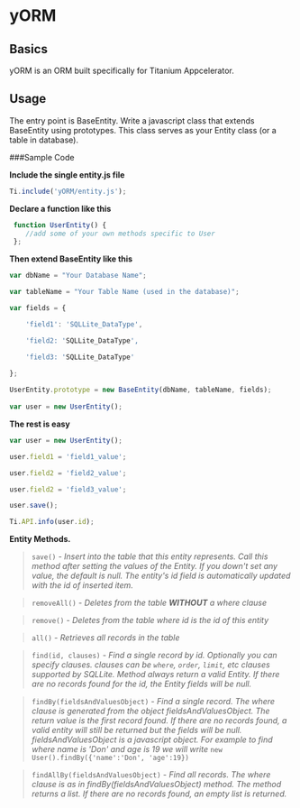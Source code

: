 yORM
=====

Basics
-------
yORM is an ORM built specifically for Titanium Appcelerator.

Usage
------
The entry point is BaseEntity. Write a javascript class that extends BaseEntity using prototypes. 
This class serves as your Entity class (or a table in database).

###Sample Code

**Include the single entity.js file**
```javascript
Ti.include('yORM/entity.js');
```

**Declare a function like this**
```javascript
 function UserEntity() {
 	//add some of your own methods specific to User
 };
```

**Then extend BaseEntity like this**
```javascript
var dbName = "Your Database Name";

var tableName = "Your Table Name (used in the database)";

var fields = {

	'field1': 'SQLLite_DataType',

	'field2: 'SQLLite_DataType',

	'field3: 'SQLLite_DataType'

};
 
UserEntity.prototype = new BaseEntity(dbName, tableName, fields);
 
var user = new UserEntity();
```

**The rest is easy**
```javascript
var user = new UserEntity();

user.field1 = 'field1_value';

user.field2 = 'field2_value';

user.field2 = 'field3_value';

user.save();

Ti.API.info(user.id);
```

**Entity Methods.**

> `save()` - _Insert into the table that this entity represents. Call this method after setting the values of the Entity. If you down't set any value, the default is null. The entity's id field is automatically updated with the id of inserted item._

> `removeAll()` - _Deletes from the table **WITHOUT** a where clause_

> `remove()` - _Deletes from the table where id is the id of this entity_ 

> `all()` - _Retrieves all records in the table_

> `find(id, clauses)` - _Find a single record by id. Optionally you can specify clauses. clauses can be `where`, `order`, `limit`, etc clauses supported by SQLLite. Method always return a valid Entity. If there are no records found for the id, the Entity fields will be null._

> `findBy(fieldsAndValuesObject)` - _Find a single record. The where clause is generated from the object fieldsAndValuesObject. The return value is the first record found. If there are no records found, a valid entity will still be returned but the fields will be null. fieldsAndValuesObject is a javascript object. For example to find where name is 'Don' and age is 19 we will write_ 
> `new User().findBy({'name':'Don', 'age':19})`

> `findAllBy(fieldsAndValuesObject)` - _Find all records. The where clause is as in findBy(fieldsAndValuesObject) method. The method returns a list. If there are no records found, an empty list is returned._
